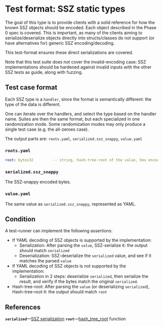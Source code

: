 # Test format: SSZ static types

The goal of this type is to provide clients with a solid reference for how the known SSZ objects should be encoded.
Each object described in the Phase 0 spec is covered.
This is important, as many of the clients aiming to serialize/deserialize objects directly into structs/classes
do not support (or have alternatives for) generic SSZ encoding/decoding.

This test-format ensures these direct serializations are covered.

Note that this test suite does not cover the invalid-encoding case:
 SSZ implementations should be hardened against invalid inputs with the other SSZ tests as guide, along with fuzzing.

## Test case format

Each SSZ type is a `handler`, since the format is semantically different: the type of the data is different.

One can iterate over the handlers, and select the type based on the handler name.
Suites are then the same format, but each specialized in one randomization mode.
Some randomization modes may only produce a single test case (e.g. the all-zeroes case).

The output parts are: `roots.yaml`, `serialized.ssz_snappy`, `value.yaml`

### `roots.yaml`

```yaml
root: bytes32         -- string, hash-tree-root of the value, hex encoded, with prefix 0x
```

### `serialized.ssz_snappy`

The SSZ-snappy encoded bytes.

### `value.yaml`

The same value as `serialized.ssz_snappy`, represented as YAML.


## Condition

A test-runner can implement the following assertions:
- If YAML decoding of SSZ objects is supported by the implementation:
    - Serialization: After parsing the `value`, SSZ-serialize it: the output should match `serialized`
    - Deserialization: SSZ-deserialize the `serialized` value, and see if it matches the parsed `value`
- If YAML decoding of SSZ objects is not supported by the implementation:
    - Serialization in 2 steps: deserialize `serialized`, then serialize the result,
       and verify if the bytes match the original `serialized`.
- Hash-tree-root: After parsing the `value` (or deserializing `serialized`), Hash-tree-root it: the output should match `root`


## References

**`serialized`**—[SSZ serialization](../../../ssz/simple-serialize.md#serialization)
**`root`**—[hash_tree_root](../../../ssz/simple-serialize.md#merkleization) function
